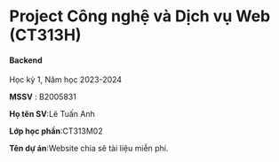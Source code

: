 # Project Công nghệ và Dịch vụ Web (CT313H)

#### Backend

Học kỳ 1, Năm học 2023-2024

**MSSV** : B2005831

**Họ tên SV**:Lê Tuấn Anh

**Lớp học phần**:CT313M02

**Tên dự án**:Website chia sẽ tài liệu miễn phí.

